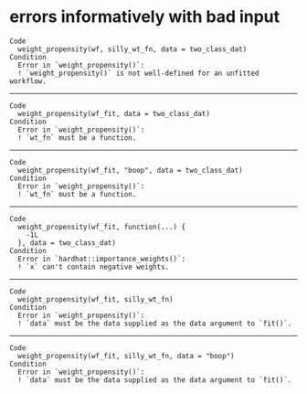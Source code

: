 # errors informatively with bad input

    Code
      weight_propensity(wf, silly_wt_fn, data = two_class_dat)
    Condition
      Error in `weight_propensity()`:
      ! `weight_propensity()` is not well-defined for an unfitted workflow.

---

    Code
      weight_propensity(wf_fit, data = two_class_dat)
    Condition
      Error in `weight_propensity()`:
      ! `wt_fn` must be a function.

---

    Code
      weight_propensity(wf_fit, "boop", data = two_class_dat)
    Condition
      Error in `weight_propensity()`:
      ! `wt_fn` must be a function.

---

    Code
      weight_propensity(wf_fit, function(...) {
        -1L
      }, data = two_class_dat)
    Condition
      Error in `hardhat::importance_weights()`:
      ! `x` can't contain negative weights.

---

    Code
      weight_propensity(wf_fit, silly_wt_fn)
    Condition
      Error in `weight_propensity()`:
      ! `data` must be the data supplied as the data argument to `fit()`.

---

    Code
      weight_propensity(wf_fit, silly_wt_fn, data = "boop")
    Condition
      Error in `weight_propensity()`:
      ! `data` must be the data supplied as the data argument to `fit()`.

